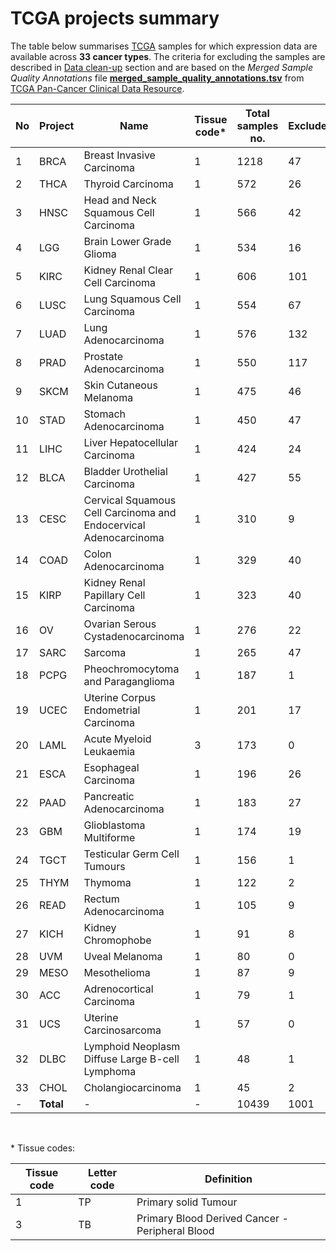 # TCGA projects summary


The table below summarises [TCGA](https://portal.gdc.cancer.gov/) samples for which expression data are available across **33 cancer types**. The criteria for excluding the samples are described in  [Data clean-up](README.md#data-clean-up) section and are based on the *Merged Sample Quality Annotations* file **[merged_sample_quality_annotations.tsv](http://api.gdc.cancer.gov/data/1a7d7be8-675d-4e60-a105-19d4121bdebf)** from [TCGA Pan-Cancer Clinical Data Resource](https://gdc.cancer.gov/about-data/publications/PanCan-Clinical-2018).


No | Project | Name | Tissue code\* | Total samples no. | Excluded | Included
------------ | ------------ | ------------ | ------------ | ------------ | ------------ | ------------
1 | BRCA  | Breast Invasive Carcinoma | 1 | 1218 | 47 | **1171**
2 | THCA  | Thyroid Carcinoma | 1 | 572 | 26 | **546**
3 | HNSC  | Head and Neck Squamous Cell Carcinoma | 1 | 566 | 42 | **524**
4 | LGG   | Brain Lower Grade Glioma | 1 | 534 | 16 | **518**
5 | KIRC  | Kidney Renal Clear Cell Carcinoma | 1 | 606 | 101 | **505**
6 | LUSC  | Lung Squamous Cell Carcinoma | 1 | 554 | 67 | **487**
7 | LUAD  | Lung Adenocarcinoma | 1 | 576 | 132 | **444**
8 | PRAD  | Prostate Adenocarcinoma | 1 | 550 | 117 | **433**
9 | SKCM  | Skin Cutaneous Melanoma | 1 | 475 | 46 | **429**
10 | STAD  | Stomach Adenocarcinoma | 1 | 450 | 47 | **403**
11 | LIHC  | Liver Hepatocellular Carcinoma | 1 | 424 | 24 | **400**
12 | BLCA  | Bladder Urothelial Carcinoma | 1 | 427 | 55 | **372**
13 | CESC  | Cervical Squamous Cell Carcinoma and Endocervical Adenocarcinoma | 1 | 310 | 9 | **301**
14 | COAD  | Colon Adenocarcinoma | 1 | 329 | 40 | **289**
15 | KIRP | Kidney Renal Papillary Cell Carcinoma | 1 | 323 | 40 | **283**
16 | OV    | Ovarian Serous Cystadenocarcinoma | 1 | 276 | 22 | **254**
17 | SARC | Sarcoma | 1 | 265 | 47 | **218**
18 | PCPG  | Pheochromocytoma and Paraganglioma | 1 | 187 | 1 | **186**
19 | UCEC  | Uterine Corpus Endometrial Carcinoma | 1 | 201 | 17 | **184**
20 | LAML  | Acute Myeloid Leukaemia | 3 | 173 | 0 | **173**
21 | ESCA  | Esophageal Carcinoma | 1 | 196 | 26 | **170**
22 | PAAD  | Pancreatic Adenocarcinoma | 1 | 183 | 27 | **156**
23 | GBM   | Glioblastoma Multiforme | 1 | 174 | 19 | **155**
24 | TGCT  | Testicular Germ Cell Tumours | 1 | 156 | 1 | **155**
25 | THYM  | Thymoma | 1 | 122 | 2 | **120**
26 | READ | Rectum Adenocarcinoma | 1 | 105 | 9 | **96**
27 | KICH  | Kidney Chromophobe | 1 | 91 | 8 | **83**
28 | UVM   | Uveal Melanoma | 1 | 80 | 0 | **80**
29 | MESO | Mesothelioma | 1 | 87 | 9 | **78**
30 | ACC   | Adrenocortical Carcinoma | 1 | 79 | 1 | **78**
31 | UCS   | Uterine Carcinosarcoma | 1 | 57 | 0 | **57**
32 | DLBC  | Lymphoid Neoplasm Diffuse Large B-cell Lymphoma | 1 | 48 | 1 | **47**
33 | CHOL  | Cholangiocarcinoma | 1 | 45 | 2 | **43**
- | **Total** | - | - | 10439 | 1001 | **9438**
<br />

\* Tissue codes:

Tissue code | Letter code | Definition
------------ | ------------ | ------------
1 | TP  | Primary solid Tumour
3 | TB  | Primary Blood Derived Cancer - Peripheral Blood
<br />
